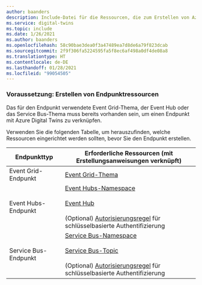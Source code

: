 ```yaml
---
author: baanders
description: Include-Datei für die Ressourcen, die zum Erstellen von Azure Digital Twins-Endpunkten benötigt werden
ms.service: digital-twins
ms.topic: include
ms.date: 1/26/2021
ms.author: baanders
ms.openlocfilehash: 58c90bae3dea0f3a47489ea7d8de6a79f823dcab
ms.sourcegitcommit: 2f9f306fa5224595fa5f8ec6af498a0df4de08a8
ms.translationtype: HT
ms.contentlocale: de-DE
ms.lasthandoff: 01/28/2021
ms.locfileid: "99054505"
---
```

### <a name="prerequisite-create-endpoint-resources"></a>Voraussetzung: Erstellen von Endpunktressourcen

Das für den Endpunkt verwendete Event Grid-Thema, der Event Hub oder das Service Bus-Thema muss bereits vorhanden sein, um einen Endpunkt mit Azure Digital Twins zu verknüpfen.

Verwenden Sie die folgenden Tabelle, um herauszufinden, welche Ressourcen eingerichtet werden sollten, bevor Sie den Endpunkt erstellen.

| Endpunkttyp | Erforderliche Ressourcen (mit Erstellungsanweisungen verknüpft) |
| --- | --- |
| Event Grid-Endpunkt | [Event Grid-Thema](../articles/event-grid/custom-event-quickstart-portal.md#create-a-custom-topic) |
| Event Hubs-Endpunkt | [Event&nbsp;Hubs-Namespace](../articles/event-hubs/event-hubs-create.md)<br/><br/>[Event Hub](../articles/event-hubs/event-hubs-create.md)<br/><br/>(Optional) [Autorisierungsregel](../articles/event-hubs/authorize-access-shared-access-signature.md) für schlüsselbasierte Authentifizierung | 
| Service Bus-Endpunkt | [Service Bus-Namespace](../articles/service-bus-messaging/service-bus-quickstart-topics-subscriptions-portal.md)<br/><br/>[Service Bus-Topic](../articles/service-bus-messaging/service-bus-quickstart-topics-subscriptions-portal.md)<br/><br/> (Optional) [Autorisierungsregel](../articles/service-bus-messaging/service-bus-authentication-and-authorization.md#shared-access-signature) für schlüsselbasierte Authentifizierung|
